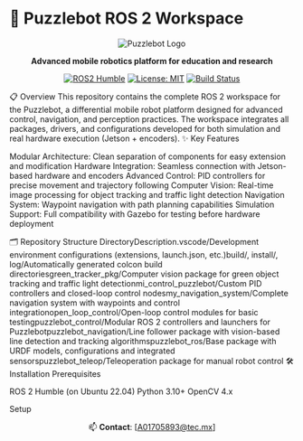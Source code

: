 # 🤖 Puzzlebot ROS 2 Workspace

<div align="center">
  
![Puzzlebot Logo](https://via.placeholder.com/150x150)

**Advanced mobile robotics platform for education and research**

[![ROS2 Humble](https://img.shields.io/badge/ROS2-Humble-blue)](https://docs.ros.org/en/humble/)
[![License: MIT](https://img.shields.io/badge/License-MIT-yellow.svg)](https://opensource.org/licenses/MIT)
[![Build Status](https://img.shields.io/badge/build-passing-brightgreen)]()

</div>

📋 Overview
This repository contains the complete ROS 2 workspace for the Puzzlebot, a differential mobile robot platform designed for advanced control, navigation, and perception practices. The workspace integrates all packages, drivers, and configurations developed for both simulation and real hardware execution (Jetson + encoders).
✨ Key Features

Modular Architecture: Clean separation of components for easy extension and modification
Hardware Integration: Seamless connection with Jetson-based hardware and encoders
Advanced Control: PID controllers for precise movement and trajectory following
Computer Vision: Real-time image processing for object tracking and traffic light detection
Navigation System: Waypoint navigation with path planning capabilities
Simulation Support: Full compatibility with Gazebo for testing before hardware deployment

🗂️ Repository Structure
DirectoryDescription.vscode/Development environment configurations (extensions, launch.json, etc.)build/, install/, log/Automatically generated colcon build directoriesgreen_tracker_pkg/Computer vision package for green object tracking and traffic light detectionmi_control_puzzlebot/Custom PID controllers and closed-loop control nodesmy_navigation_system/Complete navigation system with waypoints and control integrationopen_loop_control/Open-loop control modules for basic testingpuzzlebot_control/Modular ROS 2 controllers and launchers for Puzzlebotpuzzlebot_navigation/Line follower package with vision-based line detection and tracking algorithmspuzzlebot_ros/Base package with URDF models, configurations and integrated sensorspuzzlebot_teleop/Teleoperation package for manual robot control
🛠️ Installation
Prerequisites

ROS 2 Humble (on Ubuntu 22.04)
Python 3.10+
OpenCV 4.x

Setup


<div align="center">
  
📫 **Contact**: [A01705893@tec.mx]

</div>
